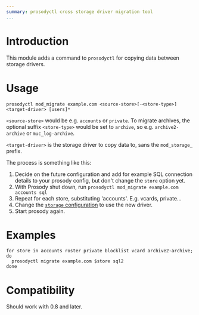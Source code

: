 ```yaml
---
summary: prosodyctl cross storage driver migration tool
...
```


Introduction
============

This module adds a command to `prosodyctl` for copying data between
storage drivers.

Usage
=====

    prosodyctl mod_migrate example.com <source-store>[-<store-type>] <target-driver> [users]*

`<source-store>` would be e.g. `accounts` or `private`. To migrate
archives, the optional suffix `<store-type>` would be set to `archive`,
so e.g. `archive2-archive` or `muc_log-archive`.

`<target-driver>` is the storage driver to copy data to, sans the
`mod_storage_` prefix.

The process is something like this:

1.  Decide on the future configuration and add for example SQL
    connection details to your prosody config, but don't change the
    `store` option yet.
2.  With Prosody shut down, run
    `prosodyctl mod_migrate example.com accounts sql`
3.  Repeat for each store, substituting 'accounts'. E.g. vcards,
    private...
4.  Change the [`storage` configuration](https://prosody.im/doc/storage)
    to use the new driver.
5.  Start prosody again.

Examples
========

    for store in accounts roster private blocklist vcard archive2-archive; do
      prosodyctl migrate example.com $store sql2
    done

Compatibility
=============

Should work with 0.8 and later.
